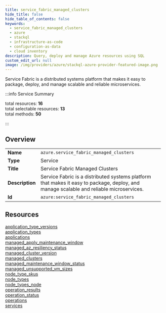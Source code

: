 ```yaml
---
title: service_fabric_managed_clusters
hide_title: false
hide_table_of_contents: false
keywords:
  - service_fabric_managed_clusters
  - azure
  - stackql
  - infrastructure-as-code
  - configuration-as-data
  - cloud inventory
description: Query, deploy and manage Azure resources using SQL
custom_edit_url: null
image: /img/providers/azure/stackql-azure-provider-featured-image.png
---
```


Service Fabric is a distributed systems platform that makes it easy to package, deploy, and manage scalable and reliable microservices.  
    
:::info Service Summary

<div class="row">
<div class="providerDocColumn">
<span>total resources:&nbsp;<b>16</b></span><br />
<span>total selectable resources:&nbsp;<b>13</b></span><br />
<span>total methods:&nbsp;<b>50</b></span><br />
</div>
</div>

:::

## Overview
<table><tbody>
<tr><td><b>Name</b></td><td><code>azure.service_fabric_managed_clusters</code></td></tr>
<tr><td><b>Type</b></td><td>Service</td></tr>
<tr><td><b>Title</b></td><td>Service Fabric Managed Clusters</td></tr>
<tr><td><b>Description</b></td><td>Service Fabric is a distributed systems platform that makes it easy to package, deploy, and manage scalable and reliable microservices.</td></tr>
<tr><td><b>Id</b></td><td><code>azure:service_fabric_managed_clusters</code></td></tr>
</tbody></table>

## Resources
<div class="row">
<div class="providerDocColumn">
<a href="/providers/azure/service_fabric_managed_clusters/application_type_versions/">application_type_versions</a><br />
<a href="/providers/azure/service_fabric_managed_clusters/application_types/">application_types</a><br />
<a href="/providers/azure/service_fabric_managed_clusters/applications/">applications</a><br />
<a href="/providers/azure/service_fabric_managed_clusters/managed_apply_maintenance_window/">managed_apply_maintenance_window</a><br />
<a href="/providers/azure/service_fabric_managed_clusters/managed_az_resiliency_status/">managed_az_resiliency_status</a><br />
<a href="/providers/azure/service_fabric_managed_clusters/managed_cluster_version/">managed_cluster_version</a><br />
<a href="/providers/azure/service_fabric_managed_clusters/managed_clusters/">managed_clusters</a><br />
<a href="/providers/azure/service_fabric_managed_clusters/managed_maintenance_window_status/">managed_maintenance_window_status</a><br />
</div>
<div class="providerDocColumn">
<a href="/providers/azure/service_fabric_managed_clusters/managed_unsupported_vm_sizes/">managed_unsupported_vm_sizes</a><br />
<a href="/providers/azure/service_fabric_managed_clusters/node_type_skus/">node_type_skus</a><br />
<a href="/providers/azure/service_fabric_managed_clusters/node_types/">node_types</a><br />
<a href="/providers/azure/service_fabric_managed_clusters/node_types_node/">node_types_node</a><br />
<a href="/providers/azure/service_fabric_managed_clusters/operation_results/">operation_results</a><br />
<a href="/providers/azure/service_fabric_managed_clusters/operation_status/">operation_status</a><br />
<a href="/providers/azure/service_fabric_managed_clusters/operations/">operations</a><br />
<a href="/providers/azure/service_fabric_managed_clusters/services/">services</a><br />
</div>
</div>
